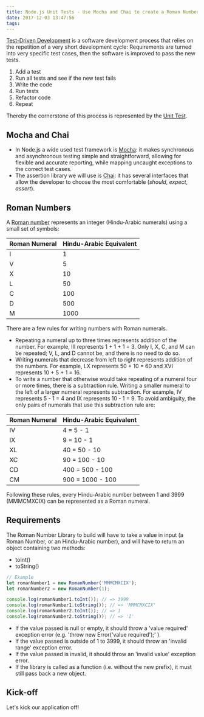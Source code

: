 ```yaml
---
title: Node.js Unit Tests - Use Mocha and Chai to create a Roman Number Library Pt.1
date: 2017-12-03 13:47:56
tags:
---
```


[Test-Driven Development](https://en.wikipedia.org/wiki/Test-driven_development) is a software development process that relies on the repetition of a very short development cycle: Requirements are turned into very specific test cases, then the software is improved to pass the new tests.

1. Add a test
2. Run all tests and see if the new test fails
3. Write the code
4. Run tests
5. Refactor code
6. Repeat

Thereby the cornerstone of this process is represented by the [Unit Test](https://en.wikipedia.org/wiki/Unit_testing).


## Mocha and Chai

* In Node.js a wide used test framework is [Mocha](https://mochajs.org/): it makes synchronous and asynchronous testing simple and straightforward, allowing for flexible and accurate reporting, while mapping uncaught exceptions to the correct test cases.
* The assertion library we will use is [Chai](http://chaijs.com/): it has several interfaces that allow the developer to choose the most comfortable (_should_, _expect_, _assert_).


## Roman Numbers

A [Roman number](https://www.math.nmsu.edu/~pmorandi/math111f01/RomanNumerals.html) represents an integer (Hindu-Arabic numerals) using a small set of symbols:

Roman Numeral | Hindu-Arabic Equivalent
------------- | -----------------------
I | 1
V | 5
X | 10
L | 50
C | 100
D | 500
M | 1000

There are a few rules for writing numbers with Roman numerals.

* Repeating a numeral up to three times represents addition of the number. For example, III represents 1 + 1 + 1 = 3. Only I, X, C, and M can be repeated; V, L, and D cannot be, and there is no need to do so.
* Writing numerals that decrease from left to right represents addition of the numbers. For example, LX represents 50 + 10 = 60 and XVI represents 10 + 5 + 1 = 16.
* To write a number that otherwise would take repeating of a numeral four or more times, there is a subtraction rule. Writing a smaller numeral to the left of a larger numeral represents subtraction. For example, IV represents 5 - 1 = 4 and IX represents 10 - 1 = 9. To avoid ambiguity, the only pairs of numerals that use this subtraction rule are:

Roman Numeral | Hindu-Arabic Equivalent
------------- | -----------------------
IV | 4 = 5 - 1
IX | 9 = 10 - 1
XL | 40 = 50 - 10
XC | 90 = 100 - 10
CD | 400 = 500 - 100
CM | 900 = 1000 - 100

Following these rules, every Hindu-Arabic number between 1 and 3999 (MMMCMXCIX) can be represented as a Roman numeral.


## Requirements

The Roman Number Library to build will have to take a value in input (a Roman Number, or an Hindu-Arabic number), and will have to return an object containing two methods:
* toInt()
* toString()

```js
// Example
let romanNumber1 = new RomanNumber('MMMCMXCIX');
let romanNumber2 = new RomanNumber(1);

console.log(romanNumber1.toInt()); // => 3999
console.log(romanNumber1.toString()); // => 'MMMCMXCIX'
console.log(romanNumber2.toInt()); // => 1
console.log(romanNumber2.toString()); // => 'I'
```

* If the value passed is null or empty, it should throw a 'value required' exception error (e.g. 'throw new
Error('value required');' ).
* If the value passed is outside of 1 to 3999, it should throw an 'invalid range' exception error.
* If the value passed is invalid, it should throw an 'invalid value' exception error.
* If the library is called as a function (i.e. without the new prefix), it must still pass back a new object.

## Kick-off

Let's kick our application off!
